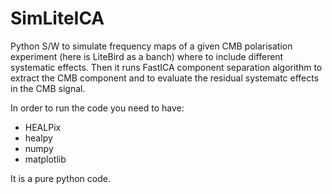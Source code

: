 # SimLiteICA
Python S/W to simulate frequency maps of a given CMB polarisation experiment (here is LiteBird as a banch) where to include different systematic effects.
Then it runs FastICA component separation algorithm to extract the CMB component and to evaluate the residual systematc effects in the CMB signal.

In order to run the code you need to have:
  * HEALPix
  * healpy
  * numpy
  * matplotlib

It is a pure python code.
